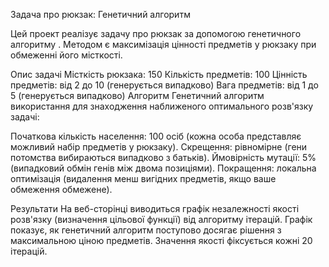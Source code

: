 Задача про рюкзак: Генетичний алгоритм

Цей проект реалізує задачу про рюкзак за допомогою генетичного алгоритму . Методом є максимізація цінності предметів у рюкзаку при обмеженні його місткості.

Опис задачі
Місткість рюкзака: 150
Кількість предметів: 100
Цінність предметів: від 2 до 10 (генерується випадково)
Вага предметів: від 1 до 5 (генерується випадково)
Алгоритм
Генетичний алгоритм використання для знаходження наближеного оптимального розв'язку задачі:

Початкова кількість населення: 100 осіб (кожна особа представляє можливий набір предметів у рюкзаку).
Скрещення: рівномірне (гени потомства вибираються випадково з батьків).
Ймовірність мутації: 5% (випадковий обмін генів між двома позиціями).
Покращення: локальна оптимізація (видалення менш вигідних предметів, якщо ваше обмеження обмежене).

Результати
На веб-сторінці виводиться графік незалежності якості розв'язку (визначення цільової функції) від алгоритму ітерацій.
  Графік показує, як генетичний алгоритм поступово досягає рішення з максимальною ціною предметів.
  Значення якості фіксується кожні 20 ітерацій.

